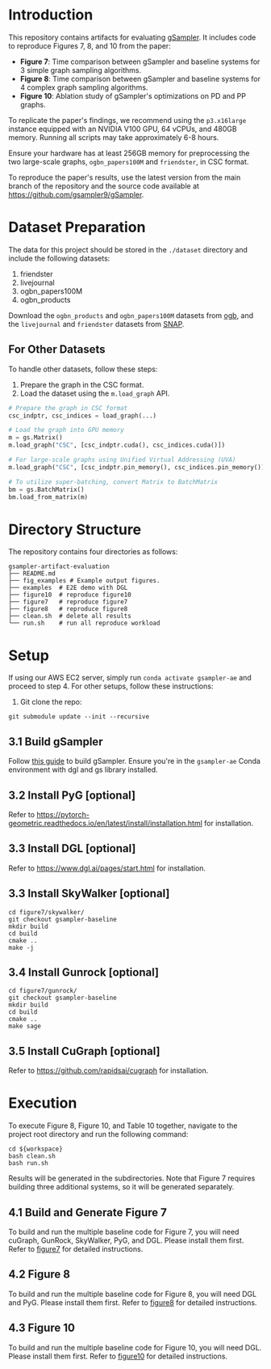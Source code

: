 # Introduction

This repository contains artifacts for evaluating [gSampler](https://github.com/gsampler9/gSampler). It includes code to reproduce Figures 7, 8, and 10 from the paper:

- **Figure 7**: Time comparison between gSampler and baseline systems for 3 simple graph sampling algorithms.
- **Figure 8**: Time comparison between gSampler and baseline systems for 4 complex graph sampling algorithms.
- **Figure 10**: Ablation study of gSampler's optimizations on PD and PP graphs.


To replicate the paper's findings, we recommend using the `p3.x16large` instance equipped with an NVIDIA V100 GPU, 64 vCPUs, and 480GB memory. Running all scripts may take approximately 6-8 hours.

Ensure your hardware has at least 256GB memory for preprocessing the two large-scale graphs, `ogbn_papers100M` and `friendster`, in CSC format.

To reproduce the paper's results, use the latest version from the main branch of the repository and the source code available at https://github.com/gsampler9/gSampler.

# Dataset Preparation

The data for this project should be stored in the `./dataset` directory and include the following datasets:

1. friendster
2. livejournal
3. ogbn_papers100M
4. ogbn_products

Download the `ogbn_products` and `ogbn_papers100M` datasets from [ogb](https://ogb.stanford.edu/), and the `livejournal` and `friendster` datasets from [SNAP](https://snap.stanford.edu/data/).

## For Other Datasets

To handle other datasets, follow these steps:

1. Prepare the graph in the CSC format.
2. Load the dataset using the `m.load_graph` API.

```python
# Prepare the graph in CSC format
csc_indptr, csc_indices = load_graph(...)

# Load the graph into GPU memory
m = gs.Matrix()
m.load_graph("CSC", [csc_indptr.cuda(), csc_indices.cuda()])

# For large-scale graphs using Unified Virtual Addressing (UVA)
m.load_graph("CSC", [csc_indptr.pin_memory(), csc_indices.pin_memory()])

# To utilize super-batching, convert Matrix to BatchMatrix
bm = gs.BatchMatrix()
bm.load_from_matrix(m)
```

# Directory Structure

The repository contains four directories as follows:

```shell
gsampler-artifact-evaluation
├── README.md
├── fig_examples # Example output figures.
├── examples  # E2E demo with DGL
├── figure10  # reproduce figure10
├── figure7   # reproduce figure7
├── figure8   # reproduce figure8
├── clean.sh  # delete all results
└── run.sh    # run all reproduce workload
```

# Setup

If using our AWS EC2 server, simply run `conda activate gsampler-ae` and proceed to step 4. For other setups, follow these instructions:

1. Git clone the repo:
```shell
git submodule update --init --recursive
```

## 3.1 Build gSampler

Follow [this guide](https://github.com/gsampler9/gSampler.git) to build gSampler. Ensure you're in the `gsampler-ae` Conda environment with dgl and gs library installed.

## 3.2 Install PyG [optional]

Refer to https://pytorch-geometric.readthedocs.io/en/latest/install/installation.html for installation.

## 3.3 Install DGL [optional]

Refer to https://www.dgl.ai/pages/start.html for installation.

## 3.3 Install SkyWalker [optional]

```shell
cd figure7/skywalker/
git checkout gsampler-baseline
mkdir build
cd build 
cmake .. 
make -j
```

## 3.4 Install Gunrock [optional]

```shell
cd figure7/gunrock/
git checkout gsampler-baseline
mkdir build
cd build 
cmake .. 
make sage
```

## 3.5 Install CuGraph [optional]

Refer to https://github.com/rapidsai/cugraph for installation.

# Execution

To execute Figure 8, Figure 10, and Table 10 together, navigate to the project root directory and run the following command:

```
cd ${workspace}
bash clean.sh
bash run.sh
```

Results will be generated in the subdirectories. Note that Figure 7 requires building three additional systems, so it will be generated separately.

## 4.1 Build and Generate Figure 7

To build and run the multiple baseline code for Figure 7, you will need cuGraph, GunRock, SkyWalker, PyG, and DGL. Please install them first. Refer to [figure7](./figure7/README.md) for detailed instructions.

## 4.2 Figure 8

To build and run the multiple baseline code for Figure 8, you will need DGL and PyG. Please install them first. Refer to [figure8](./figure8/README.md) for detailed instructions.

## 4.3 Figure 10

To build and run the multiple baseline code for Figure 10, you will need DGL. Please install them first. Refer to [figure10](./figure10/README.md) for detailed instructions.
